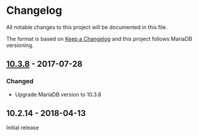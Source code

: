 # Changelog
All notable changes to this project will be documented in this file.

The format is based on [Keep a Changelog](http://keepachangelog.com/en/1.0.0/)
and this project follows MariaDB versioning.

## [10.3.8] - 2017-07-28
### Changed
  - Upgrade MariaDB version to 10.3.8

## 10.2.14 - 2018-04-13
Initial release

[10.3.8]: https://github.com/osixia/docker-mariadb/compare/v10.2.14...v10.3.8